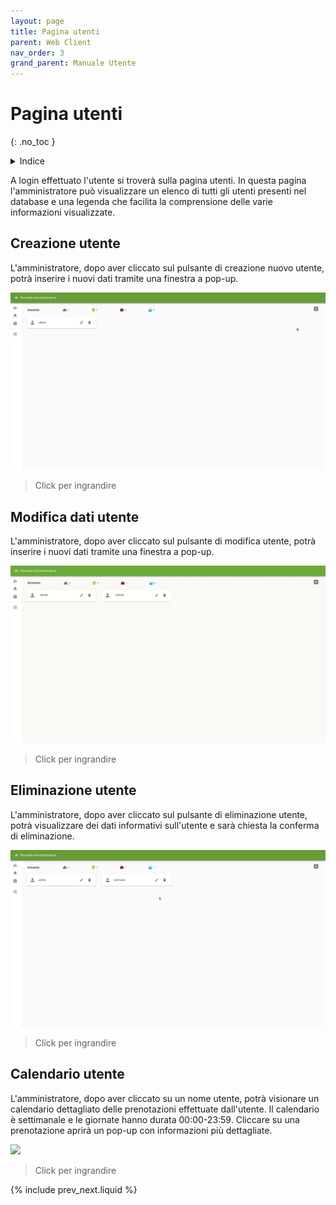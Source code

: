 ```yaml
---
layout: page
title: Pagina utenti
parent: Web Client
nav_order: 3
grand_parent: Manuale Utente
---
```


# Pagina utenti
{: .no_toc }
<details closed markdown="block">
  <summary>
    Indice
  </summary>
  {: .text-delta }
1. TOC
{:toc}
</details>

A login effettuato l'utente si troverà sulla pagina utenti. In questa
pagina l'amministratore può visualizzare un elenco di tutti gli utenti
presenti nel database e una legenda che facilita la comprensione delle varie informazioni visualizzate.

## Creazione utente
L'amministratore, dopo aver cliccato sul pulsante di creazione nuovo utente, potrà inserire i nuovi dati tramite una finestra a pop-up.

[![](/assets/web/newUser.gif)](/assets/web/newUser.gif)
> Click per ingrandire

## Modifica dati utente
L'amministratore, dopo aver cliccato sul pulsante di modifica utente, potrà inserire i nuovi dati tramite una finestra a pop-up.

[![](/assets/web/modifyUser.gif)](/assets/web/modifyUser.gif)
> Click per ingrandire

## Eliminazione utente
L'amministratore, dopo aver cliccato sul pulsante di eliminazione utente, potrà visualizzare dei dati informativi sull'utente e sarà chiesta la conferma di eliminazione.

[![](/assets/web/deleteUser.gif)](/assets/web/deleteUser.gif)
> Click per ingrandire

## Calendario utente
L'amministratore, dopo aver cliccato su un nome utente, potrà visionare un calendario dettagliato delle prenotazioni effettuate dall'utente. Il calendario è settimanale e le giornate hanno durata 00:00-23:59. Cliccare su una prenotazione aprirà un pop-up con informazioni più dettagliate.

[![](/assets/web/calendarUser.gif)](/assets/web/calendarUser.gif)
> Click per ingrandire

{% include prev_next.liquid %}
